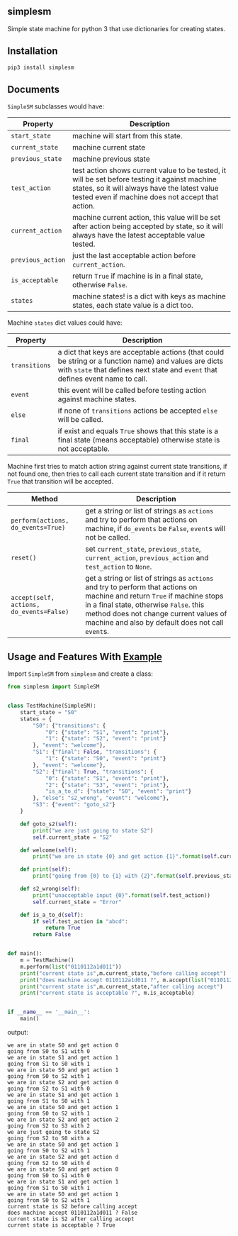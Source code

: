 ## simplesm
Simple state machine for python 3 that use dictionaries for creating states.

## Installation
```bash
pip3 install simplesm
```

## Documents
`SimpleSM` subclasses would have:

|Property|Description|
|--------|-----------|
|`start_state`|machine will start from this state.|
|`current_state`|machine current state|
|`previous_state`|machine previous state|
|`test_action`|test action shows current value to be tested, it will be set before testing it against machine states, so it will always have the latest value tested even if machine does not accept that action.|
|`current_action`|machine current action, this value will be set after action being accepted by state, so it will always have the latest acceptable value tested.|
|`previous_action`|just the last acceptable action before `current_action`.|
|`is_acceptable`|return `True` if machine is in a final state, otherwise `False`.|
|`states`|machine states! is a dict with keys as machine states, each state value is a dict too.|

Machine `states` dict values could have:

|Property|Description|
|--------|-----------|
|`transitions`|a dict that keys are acceptable actions (that could be string or a function name) and values are dicts with `state` that defines next state and `event` that defines event name to call.|
|`event`|this event will be called before testing action against machine states.|
|`else`|if none of `transitions` actions be accepted `else` will be called.|
|`final`|if exist and equals `True` shows that this state is a final state (means acceptable) otherwise state is not acceptable.|

Machine first tries to match action string against current state transitions, if not found one, then tries to call each current state transition and if it return `True` that transition will be accepted.

|Method|Description|
|--------|-----------|
|`perform(actions, do_events=True)`|get a string or list of strings as `actions` and try to perform that actions on machine, if `do_events` be `False`, `event`s will not be called.|
|`reset()`|set `current_state`, `previous_state`, `current_action`, `previous_action` and `test_action` to `None`.|
|`accept(self, actions, do_events=False)`|get a string or list of strings as `actions` and try to perform that actions on machine and return `True` if machine stops in a final state, otherwise `False`. this method does not change current values of machine and also by default does not call `event`s.|

## Usage and Features With [Example](simplesm/example.py)
Import `SimpleSM` from `simplesm` and create a class:
```python
from simplesm import SimpleSM


class TestMachine(SimpleSM):
    start_state = "S0"
    states = {
        "S0": {"transitions": {
            "0": {"state": "S1", "event": "print"},
            "1": {"state": "S2", "event": "print"}
        }, "event": "welcome"},
        "S1": {"final": False, "transitions": {
            "1": {"state": "S0", "event": "print"}
        }, "event": "welcome"},
        "S2": {"final": True, "transitions": {
            "0": {"state": "S1", "event": "print"},
            "2": {"state": "S3", "event": "print"},
            "is_a_to_d": {"state": "S0", "event": "print"}
        }, "else": "s2_wrong", "event": "welcome"},
        "S3": {"event": "goto_s2"}
    }

    def goto_s2(self):
        print("we are just going to state S2")
        self.current_state = "S2"

    def welcome(self):
        print("we are in state {0} and get action {1}".format(self.current_state, self.test_action))

    def print(self):
        print("going from {0} to {1} with {2}".format(self.previous_state, self.current_state, self.current_action))

    def s2_wrong(self):
        print("unacceptable input {0}".format(self.test_action))
        self.current_state = "Error"

    def is_a_to_d(self):
        if self.test_action in "abcd":
            return True
        return False


def main():
    m = TestMachine()
    m.perform(list("0110112a1d011"))
    print("current state is",m.current_state,"before calling accept")
    print("does machine accept 0110112a1d011 ?", m.accept(list("0110112a1d011")))
    print("current state is",m.current_state,"after calling accept")
    print("current state is acceptable ?", m.is_acceptable)


if __name__ == '__main__':
    main()
```

output:
```
we are in state S0 and get action 0
going from S0 to S1 with 0
we are in state S1 and get action 1
going from S1 to S0 with 1
we are in state S0 and get action 1
going from S0 to S2 with 1
we are in state S2 and get action 0
going from S2 to S1 with 0
we are in state S1 and get action 1
going from S1 to S0 with 1
we are in state S0 and get action 1
going from S0 to S2 with 1
we are in state S2 and get action 2
going from S2 to S3 with 2
we are just going to state S2
going from S2 to S0 with a
we are in state S0 and get action 1
going from S0 to S2 with 1
we are in state S2 and get action d
going from S2 to S0 with d
we are in state S0 and get action 0
going from S0 to S1 with 0
we are in state S1 and get action 1
going from S1 to S0 with 1
we are in state S0 and get action 1
going from S0 to S2 with 1
current state is S2 before calling accept
does machine accept 0110112a1d011 ? False
current state is S2 after calling accept
current state is acceptable ? True
```
